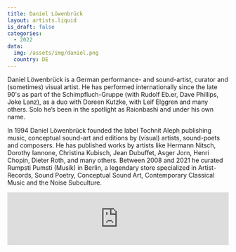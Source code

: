 ```yaml
---
title: Daniel Löwenbrück
layout: artists.liquid
is_draft: false
categories:
  - 2022
data:
  img: /assets/img/daniel.png
  country: DE
---
```


<p>Daniel Löwenbrück is a German performance- and sound-artist, curator and (sometimes) visual artist. He has performed internationally since the late 90's as part of the Schimpfluch-Gruppe (with Rudolf Eb.er, Dave Phillips, Joke Lanz), as a duo with Doreen Kutzke, with Leif Elggren and many others. Solo he’s been in the spotlight as Raionbashi and under his own name.</p>

<p>In 1994 Daniel Löwenbrück founded the label Tochnit Aleph publishing music, conceptual sound-art and editions by (visual) artists, sound-poets and composers. He has published works by artists like Hermann Nitsch, Dorothy Iannone, Christina Kubisch, Jean Dubuffet, Asger Jorn, Henri Chopin, Dieter Roth, and many others. Between 2008 and 2021 he curated Rumpsti Pumsti (Musik) in Berlin, a legendary store specialized in Artist-Records, Sound Poetry, Conceptual Sound Art, Contemporary Classical Music and the Noise Subculture.
</p>

<iframe style="border: 0; width: 100%; height: 120px;" src="https://bandcamp.com/EmbeddedPlayer/album=1386971154/size=large/bgcol=ffffff/linkcol=0687f5/tracklist=false/artwork=small/transparent=true/" seamless><a href="https://loewenbrueck.bandcamp.com/album/der-strick">Der Strick by Daniel Löwenbrück</a></iframe>
